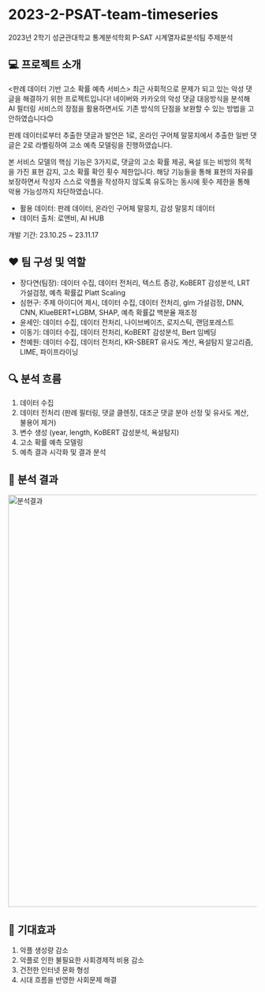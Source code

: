 # 2023-2-PSAT-team-timeseries
2023년 2학기 성균관대학교 통계분석학회 P-SAT 시계열자료분석팀 주제분석

## 💻 프로젝트 소개
<판례 데이터 기반 고소 확률 예측 서비스>
최근 사회적으로 문제가 되고 있는 악성 댓글을 해결하기 위한 프로젝트입니다!
네이버와 카카오의 악성 댓글 대응방식을 분석해 AI 필터링 서비스의 장점을 활용하면서도 기존 방식의 단점을 보완할 수 있는 방법을 고안하였습니다😊

판례 데이터로부터 추출한 댓글과 발언은 1로, 온라인 구어체 말뭉치에서 추출한 일반 댓글은 2로 라벨링하여 고소 예측 모델링을 진행하였습니다. 

본 서비스 모델의 핵심 기능은 3가지로, 댓글의 고소 확률 제공, 욕설 또는 비방의 목적을 가진 표현 감지, 고소 확률 확인 횟수 제한입니다. 해당 기능들을 통해 표현의 자유를 보장하면서 작성자 스스로 악플을 작성하지 않도록 유도하는 동시에 횟수 제한을 통해 악용 가능성까지 차단하였습니다. 

- 활용 데이터: 판례 데이터, 온라인 구어체 말뭉치, 감성 말뭉치 데이터
- 데이터 출처: 로앤비, AI HUB

개발 기간: 23.10.25 ~ 23.11.17

## ❤️ 팀 구성 및 역할
- 장다연(팀장): 데이터 수집, 데이터 전처리, 텍스트 증강, KoBERT 감성분석, LRT 가설검정, 예측 확률값 Platt Scaling
- 심현구: 주제 아이디어 제시, 데이터 수집, 데이터 전처리, glm 가설검정, DNN, CNN, KlueBERT+LGBM, SHAP, 예측 확률값 백분율 재조정
- 윤세인: 데이터 수집, 데이터 전처리, 나이브베이즈, 로지스틱, 랜덤포레스트
- 이동기: 데이터 수집, 데이터 전처리, KoBERT 감성분석, Bert 임베딩
- 천예원: 데이터 수집, 데이터 전처리, KR-SBERT 유사도 계산, 욕설탐지 알고리즘, LIME, 파이프라이닝

## 🔍 분석 흐름
1. 데이터 수집
2. 데이터 전처리 (판례 필터링, 댓글 클렌징, 대조군 댓글 분야 선정 및 유사도 계산, 불용어 제거)
3. 변수 생성 (year, length, KoBERT 감성분석, 욕설탐지)
4. 고소 확률 예측 모델링
5. 예측 결과 시각화 및 결과 분석

## 🎁 분석 결과
<img width="835" alt="분석결과" src="https://github.com/dayeon430/2023-2-PSAT-team-timeseries/assets/136339661/1253c348-0fab-4f30-b639-665ad12c3205">

## 🌟 기대효과
1. 악플 생성량 감소
2. 악플로 인한 불필요한 사회경제적 비용 감소
3. 건전한 인터넷 문화 형성
4. 시대 흐름을 반영한 사회문제 해결
   

